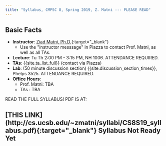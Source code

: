 ```yaml
---
title: "Syllabus, CMPSC 8, Spring 2019, Z. Matni --- PLEASE READ"
---
```


Basic Facts
-----------

* **Instructor**:  [Ziad Matni, Ph.D.](http://www.cs.ucsb.edu/~zmatni){:target="_blank"}
   * Use the "instructor messsage" in Piazza to contact Prof. Matni, as well as all TAs.
* **Lecture**: Tu Th 2:00 PM - 3:15 PM, NH 1006. ATTENDANCE REQUIRED. 
* **TAs**: {{site.ta_list_full}} (contact via Piazza)
* **Lab**: (50 minute discussion section) {{site.discussion_section_times}}, Phelps 3525. ATTENDANCE REQUIRED.                                         
* **Office Hours**:
    * Prof. Matni:      TBA
    * TAs        :      TBA

READ THE FULL SYLLABUS! PDF IS AT: 
<h2>
[THIS LINK](http://cs.ucsb.edu/~zmatni/syllabi/CS8S19_syllabus.pdf){:target="_blank"}
Syllabus Not Ready Yet
</h2>


